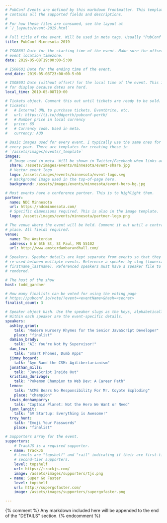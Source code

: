 ```yaml
---
# PubConf Events are defined by this markdown frontmatter. This template
# contains all the supported fields and descriptions.
#
# For how these files are consumed, see the layout at
# `/_layouts/event-2019.html`

# Full title of the event. Will be used in meta tags. Usually "PubConf City Year"
title: PubConf Minnesota 2019

# ISO8601 Date for the starting time of the event. Make sure the offset is in the
# event location timezone.
date: 2019-05-08T19:00:00-5:00

# ISO8601 Date for the ending time of the event.
end_date: 2019-05-08T23:00:00-5:00

# ISO8601 Date (without offset) for the local time of the event. This is used
# for display because dates are hard.
local_time: 2019-05-08T19:00

# Tickets object. Comment this out until tickets are ready to be sold.
# tickets:
#   # External URL to purchase tickets. Eventbrite, etc.
#   url: https://ti.to/dddperth/pubconf-perth/
#   # Number price in local currency
#   price: 65
#   # Currency code. Used in meta.
#   currency: AUD

# Basic images used for every event. I typically use the same ones for a location
# every year. There are templates for creating these in
# `/assets/images/events/_template`
images:
  # Image used in meta. Will be shown in Twitter/Facebook when links are shared.
  share: /assets/images/events/minnesota/event-share.jpg
  # Vector event logo
  logo: /assets/images/events/minnesota/event-logo.svg
  # Background Image used in the top-of-page hero.
  background: /assets/images/events/minnesota/event-hero-bg.jpg

# Most events have a conference partner. This is to highlight them.
partner:
  name: NDC Minnesota
  url: https://ndcminnesota.com/
  # Specific dimensions required. This is also in the image template.
  logo: /assets/images/events/minnesota/partner-logo.png

# The venue where the event will be held. Comment it out until a contract is in
# place. All fields required.
venue:
  name: The Amsterdam
  address: 6 W 6th St, St Paul, MN 55102
  url: http://www.amsterdambarandhall.com/

# Speakers. Speaker details are kept separate from events so that they can be
# re-used between multiple events. Reference a speaker by slug (lowercase,
# firstname_lastname). Referenced speakers must have a speaker file to be
# rendered.

# The host of the show
host: todd_gardner

# How many finalists can be voted for using the voting page
# https://pubconf.io/vote/?event=<eventName>&hash=<secret>
finalist_count: 3

# Speaker object hash. Use the speaker slugs as the keys, alphabetically listed.
# Within each speaker are the event-specific details.
speakers:
  ashley_grant:
    talk: "Modern Nursery Rhymes for the Senior JavaScript Developer"
    place: "finalist"
  damian_brady:
    talk: "AI: You're Not My Supervisor!"
  dan_lew:
    talk: "Smart Phones, Dumb Apps"
  jimmy_bogard:
    talk: "Ayn Rand the CSM: AgiLibertarianism"
  jonathan_mills:
    talk: "JavaScript Inside Out"
  kristina_durivage:
    talk: "Pokemon Champion to Web Dev: A Career Path"
  lemon:
    talk: "ACME Bears No Responsibility For Mr. Coyote Exploding"
    place: "champion"
  lewis_denhamparry:
    talk: "Captain Planet: Not the Hero We Want or Need"
  lynn_langit:
    talk: "SV Startup: Everything is Awesome!"
  troy_hunt:
    talk: "Emoji Your Passwords"
    place: "finalist"

# Supporters array for the event.
supporters:
    # TrackJS is a required supporter.
  - name: TrackJS
    # Levels are "topshelf" and "rail" indicating if their are first-tier or
    # second-tier supporters.
    level: topshelf
    url: https://trackjs.com/
    image: /assets/images/supporters/tjs.png
  - name: Super Go Faster
    level: topshelf
    url: http://supergofaster.com/
    image: /assets/images/supporters/supergofaster.png

---
```


{% comment %}
Any markdown included here will be appended to the end of the "DETAILS" section.
{% endcomment %}
